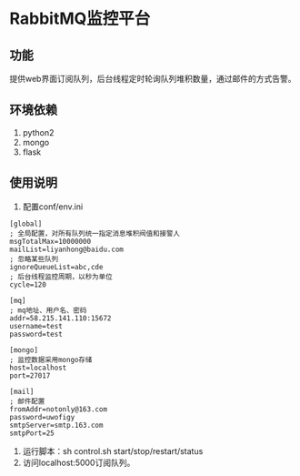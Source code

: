 # RabbitMQ监控平台

## 功能

提供web界面订阅队列，后台线程定时轮询队列堆积数量，通过邮件的方式告警。

## 环境依赖

1. python2
1. mongo
1. flask

## 使用说明

1. 配置conf/env.ini

  ```
  [global]
  ; 全局配置，对所有队列统一指定消息堆积阀值和接警人
  msgTotalMax=10000000
  mailList=liyanhong@baidu.com
  ; 忽略某些队列
  ignoreQueueList=abc,cde
  ; 后台线程监控周期，以秒为单位
  cycle=120
  
  [mq]
  ; mq地址、用户名、密码
  addr=58.215.141.110:15672
  username=test
  password=test
  
  [mongo]
  ; 监控数据采用mongo存储
  host=localhost
  port=27017
  
  [mail]
  ; 邮件配置
  fromAddr=notonly@163.com
  password=uwofigy
  smtpServer=smtp.163.com
  smtpPort=25
  ```
1. 运行脚本：sh control.sh start/stop/restart/status
1. 访问localhost:5000订阅队列。

